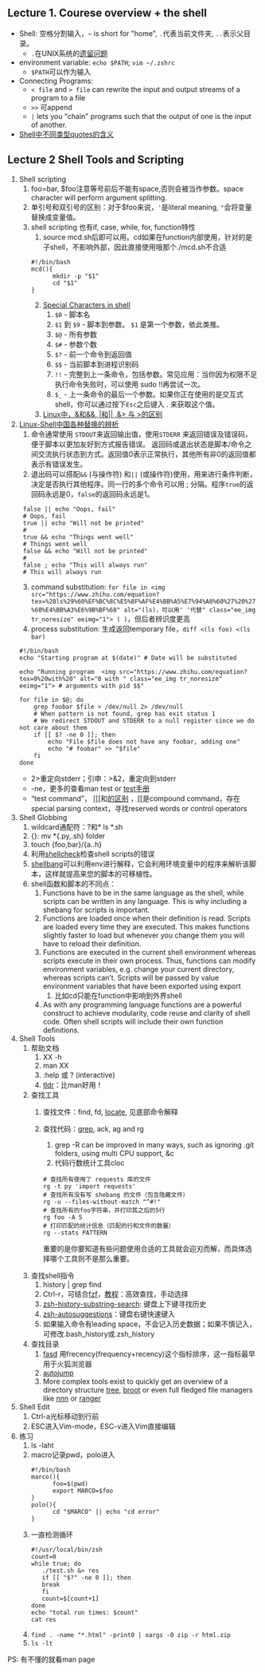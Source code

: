 ## Lecture 1. Courese overview + the shell

- Shell: 空格分割输入，`~` is short for "home", `.`代表当前文件夹, `..`表示父目录。
  - `.`在UNIX系统的[遗留问题]("")
- environment variable: `echo $PATH`; `vim ~/.zshrc`
  - `$PATH`可以作为输入
- Connecting Programs:
  - `< file` and `> file` can rewrite the input and output streams of a program to a file
  - `>>` 可append 
  - `|` lets you "chain" programs such that the output of one is the input of another.
- [Shell中不同类型quotes的含义](https://www.gnu.org/software/bash/manual/html_node/Quoting.html) 

## Lecture 2 Shell Tools and Scripting

1. Shell scripting
   1. foo=bar, $foo注意等号前后不能有space,否则会被当作参数。space character will perform argument splitting.
   2. 单引号和双引号的区别：对于$foo来说，`'`是literal meaning, `"`会将变量替换成变量值。
   3. shell scripting 也有if, case, while, for, function特性
      1. source mcd.sh后即可以用。cd如果在function内部使用，针对的是子shell，不影响外部，因此直接使用哦那个./mcd.sh不合适
      ```shell
      #!/bin/bash
      mcd(){
            mkdir -p "$1"
            cd "$1"
      }
      ```
      2. [Special Characters in shell](https://tldp.org/LDP/abs/html/special-chars.html)
         1. `$0` - 脚本名
         2. `$1` 到 `$9` - 脚本到参数。 `$1` 是第一个参数，依此类推。
         3. `$@` - 所有参数
         4. `$#` - 参数个数
         5. `$?` - 前一个命令到返回值
         6. `$$` - 当前脚本到进程识别码
         7. `!!` - 完整到上一条命令，包括参数。常见应用：当你因为权限不足执行命令失败时，可以使用 sudo !!再尝试一次。
         8. `$_` - 上一条命令的最后一个参数。如果你正在使用的是交互式shell，你可以通过按下`Esc`之后键入 . 来获取这个值。
      3. [Linux中，&和&&, |和|| ,&> 与 >的区别](https://blog.csdn.net/sunfengye/article/details/78973831)
2. [Linux-Shell中国各种替换的辨析](https://www.cnblogs.com/chengd/p/7803664.html)
   1. 命令通常使用 `STDOUT`来返回输出值，使用`STDERR` 来返回错误及错误码，便于脚本以更加友好到方式报告错误。 返回码或退出状态是脚本/命令之间交流执行状态到方式。返回值0表示正常执行，其他所有非0的返回值都表示有错误发生。
   2. 退出码可以搭配`&&` (与操作符) 和`||` (或操作符)使用，用来进行条件判断，决定是否执行其他程序。同一行的多个命令可以用 ; 分隔。程序`true`的返回码永远是0，`false`的返回码永远是1。
   ```shell
    false || echo "Oops, fail"
    # Oops, fail
    true || echo "Will not be printed"
    #
    true && echo "Things went well"
    # Things went well
    false && echo "Will not be printed"
    #
    false ; echo "This will always run"
    # This will always run
   ```
   3. command substitution: `for file in <img src="https://www.zhihu.com/equation?tex=%28ls%29%60%EF%BC%8C%E5%8F%AF%E4%BB%A5%E7%94%A8%60%27%20%27%60%E4%BB%A3%E6%9B%BF%60" alt="(ls)，可以用' '代替" class="ee_img tr_noresize" eeimg="1"> ( )`，但后者辨识度更高
   4. process substitution: 生成返回temporary file，`diff <(ls foo) <(ls bar)`
    ``` shell
    #!/bin/bash
    echo "Starting program at $(date)" # Date will be substituted

    echo "Running program  <img src="https://www.zhihu.com/equation?tex=0%20with%20" alt="0 with " class="ee_img tr_noresize" eeimg="1"> # arguments with pid $$"

    for file in $@; do
        grep foobar $file > /dev/null 2> /dev/null
        # When pattern is not found, grep has exit status 1
        # We redirect STDOUT and STDERR to a null register since we do not care about them
        if [[ $? -ne 0 ]]; then
            echo "File $file does not have any foobar, adding one"
            echo "# foobar" >> "$file"
        fi
    done
    ```
    - 2>重定向stderr；引申：>&2，重定向到stderr
    - -ne，更多的查看man test or [test手册](https://man7.org/linux/man-pages/man1/test.1.html)
    - “test command”， [[[和[的区别](http://mywiki.wooledge.org/BashFAQ/031) ，[[是compound command，存在special parsing context，寻找reserved words or control operators
3. Shell Globbing
   1.  wildcard通配符：?和* ls *.sh
   2.  {}: mv *{.py,.sh} folder
   3.  touch {foo,bar}/{a..h}
   4.  利用[shellcheck](https://github.com/koalaman/shellcheck)检查shell scripts的错误
   5.  [shellbang](https://en.wikipedia.org/wiki/Shebang_(Unix))可以利用env进行解释，它会利用环境变量中的程序来解析该脚本，这样就提高来您的脚本的可移植性。
   6.  shell函数和脚本的不同点：
       1. Functions have to be in the same language as the shell, while scripts can be written in any language. This is why including a shebang for scripts is important.
       2. Functions are loaded once when their definition is read. Scripts are loaded every time they are executed. This makes functions slightly faster to load but whenever you change them you will have to reload their definition.
       3. Functions are executed in the current shell environment whereas scripts execute in their own process. Thus, functions can modify environment variables, e.g. change your current directory, whereas scripts can’t. Scripts will be passed by value environment variables that have been exported using export
          1. 比如cd只能在function中影响到外界shell
       4. As with any programming language functions are a powerful construct to achieve modularity, code reuse and clarity of shell code. Often shell scripts will include their own function definitions.
4. Shell Tools
   1. 帮助文档
      1. XX -h
      2. man XX
      3. :help 或 ? (interactive)
      4. [tldr](https://tldr.sh/)：比man好用！
   2. 查找工具
      1. 查找文件：find, fd, [locate](https://man7.org/linux/man-pages/man1/locate.1.html), 见底部命令解释
      2. 查找代码：[grep](https://man7.org/linux/man-pages/man1/grep.1.html), ack, ag and rg
         1. grep -R can be improved in many ways, such as ignoring .git folders, using multi CPU support, &c
         2. 代码行数统计工具cloc
         ```shell
         # 查找所有使用了 requests 库的文件
         rg -t py 'import requests'
         # 查找所有没有写 shebang 的文件（包含隐藏文件）
         rg -u --files-without-match "^#!"
         # 查找所有的foo字符串，并打印其之后的5行
         rg foo -A 5
         # 打印匹配的统计信息（匹配的行和文件的数量）
         rg --stats PATTERN
         ```
         
         重要的是你要知道有些问题使用合适的工具就会迎刃而解，而具体选择哪个工具则不是那么重要。
   3. 查找shell指令
      1. history | grep find
      2. Ctrl-r，可结合[fzf](https://www.jianshu.com/p/d64553a37d69)，[教程](https://github.com/junegunn/fzf/wiki/Configuring-shell-key-bindings#ctrl-r)：高效查找，手动选择
      3. [zsh-history-substring-search](https://github.com/zsh-users/zsh-history-substring-search): 键盘上下键寻找历史
      4. [zsh-autosuggestions](https://github.com/zsh-users/zsh-autosuggestions)：键盘右键快速键入
      5. 如果输入命令有leading space，不会记入历史数据；如果不慎记入，可修改.bash_history或.zsh_history
   4. 查找目录
      1. [fasd](https://github.com/clvv/fasd) 用frecency(frequency+recency)这个指标排序，这一指标最早用于火狐浏览器
      2. [autojump](https://github.com/wting/autojump)
      3. More complex tools exist to quickly get an overview of a directory structure [tree](https://linux.die.net/man/1/tree), [broot](https://github.com/Canop/broot) or even full fledged file managers like [nnn](https://github.com/jarun/nnn) or [ranger](https://github.com/ranger/ranger)
5. Shell Edit 
   1. Ctrl-a光标移动到行前
   2. ESC进入Vim-mode，ESC-v进入Vim直接编辑
6. 练习
   1. ls -laht
   2. macro记录pwd，polo进入
      ```shell
      #!/bin/bash
      marco(){
            foo=$(pwd)
            export MARCO=$foo
      }
      polo(){
            cd "$MARCO" || echo "cd error"
      }
      ```
   3. 一直检测循环
      ```shell
      #!/usr/local/bin/zsh
      count=0
      while true; do
         ./test.sh &> res
         if [[ "$?" -ne 0 ]]; then
         break
         fi
         count=$[count+1]
      done
      echo "total run times: $count"
      cat res
      ```
   4. `find . -name "*.html" -print0 | xargs -0 zip -r html.zip`
   5. `ls -lt`


PS: 有不懂的就看man page
